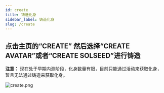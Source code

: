 ```yaml
---
id: create
title: 铸造化身
sidebar_label: 铸造化身
slug: /create
---
```


## 点击主页的“CREATE” 然后选择“CREATE AVATAR”或者“CREATE SOLSEED”进行铸造
**注意：**  现在处于早期内测阶段，化身数量有限，目前只能通过活动来获取化身，暂且无法通过铸造来获取化身。

![create.png](/img/create.png)

